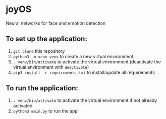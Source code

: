 # joyOS
Neural networks for face and emotion detection

## To set up the application:
1. `git clone` this repository
2. `python3 -m venv venv` to create a new virtual environment
3. `. venv/bin/activate` to activate the virtual environment (deactivate the virtual environment with `deactivate`)
4. `pip3 install -r requirements.txt` to install/update all requirements

## To run the application:
1. `. venv/bin/activate` to activate the virtual environment if not already activated
2. `python3 main.py` to run the app